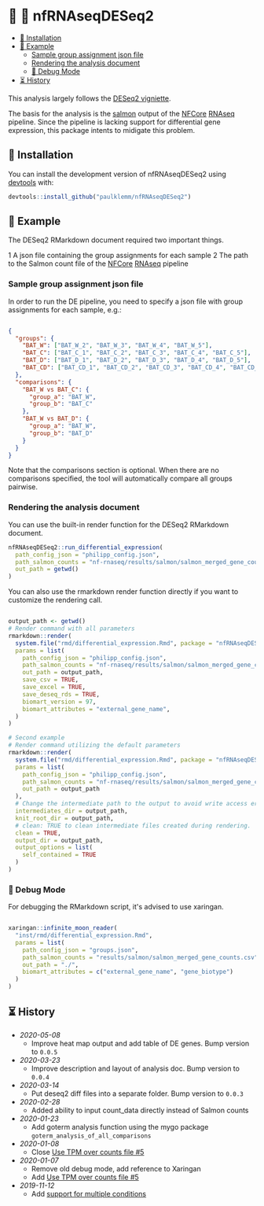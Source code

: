 
# 🧬 🔬 nfRNAseqDESeq2

<!-- TOC depthFrom:2 -->

- [💾 Installation](#💾-installation)
- [🏀 Example](#🏀-example)
  - [Sample group assignment json file](#sample-group-assignment-json-file)
  - [Rendering the analysis document](#rendering-the-analysis-document)
  - [🐛 Debug Mode](#🐛-debug-mode)
- [⏳ History](#⏳-history)

<!-- /TOC -->

This analysis largely follows the [DESeq2 vigniette](https://bioconductor.org/packages/release/bioc/vignettes/DESeq2/inst/doc/DESeq2.html).

The basis for the analysis is the [salmon](https://combine-lab.github.io/salmon/) output of the [NFCore](https://nf-co.re/) [RNAseq](https://github.com/nf-core/RNAseq) pipeline.
Since the pipeline is lacking support for differential gene expression, this package intents to midigate this problem.

## 💾 Installation

You can install the development version of nfRNAseqDESeq2 using [devtools](https://cran.r-project.org/web/packages/devtools/index.html) with:

``` r
devtools::install_github("paulklemm/nfRNAseqDESeq2")
```

## 🏀 Example

The DESeq2 RMarkdown document required two important things.

1 A json file containing the group assignments for each sample
2 The path to the Salmon count file of the [NFCore](https://nf-co.re/) [RNAseq](https://github.com/nf-core/RNAseq) pipeline

### Sample group assignment json file

In order to run the DE pipeline, you need to specify a json file with group assignments for each sample, e.g.:

```json

{
  "groups": {
    "BAT_W": ["BAT_W_2", "BAT_W_3", "BAT_W_4", "BAT_W_5"],
    "BAT_C": ["BAT_C_1", "BAT_C_2", "BAT_C_3", "BAT_C_4", "BAT_C_5"],
    "BAT_D": ["BAT_D_1", "BAT_D_2", "BAT_D_3", "BAT_D_4", "BAT_D_5"],
    "BAT_CD": ["BAT_CD_1", "BAT_CD_2", "BAT_CD_3", "BAT_CD_4", "BAT_CD_5"]
  },
  "comparisons": {
    "BAT_W vs BAT_C": {
      "group_a": "BAT_W",
      "group_b": "BAT_C"
    },
    "BAT_W vs BAT_D": {
      "group_a": "BAT_W",
      "group_b": "BAT_D"
    }
  }
}

```

Note that the comparisons section is optional.
When there are no comparisons specified, the tool will automatically compare all groups pairwise.

### Rendering the analysis document

You can use the built-in render function for the DESeq2 RMarkdown document.

```r
nfRNAseqDESeq2::run_differential_expression(
  path_config_json = "philipp_config.json",
  path_salmon_counts = "nf-rnaseq/results/salmon/salmon_merged_gene_counts.csv",
  out_path = getwd()
)
```

You can also use the rmarkdown render function directly if you want to customize the rendering call.

```r

output_path <- getwd()
# Render command with all parameters
rmarkdown::render(
  system.file("rmd/differential_expression.Rmd", package = "nfRNAseqDESeq2"),
  params = list(
    path_config_json = "philipp_config.json",
    path_salmon_counts = "nf-rnaseq/results/salmon/salmon_merged_gene_counts.csv",
    out_path = output_path,
    save_csv = TRUE,
    save_excel = TRUE,
    save_deseq_rds = TRUE,
    biomart_version = 97,
    biomart_attributes = "external_gene_name",
  )
)

# Second example
# Render command utilizing the default parameters
rmarkdown::render(
  system.file("rmd/differential_expression.Rmd", package = "nfRNAseqDESeq2"),
  params = list(
    path_config_json = "philipp_config.json",
    path_salmon_counts = "nf-rnaseq/results/salmon/salmon_merged_gene_counts.csv",
    out_path = output_path
  ),
  # Change the intermediate path to the output to avoid write access errors
  intermediates_dir = output_path,
  knit_root_dir = output_path,
  # clean: TRUE to clean intermediate files created during rendering.
  clean = TRUE,
  output_dir = output_path,
  output_options = list(
    self_contained = TRUE
  )
)
```

### 🐛 Debug Mode

For debugging the RMarkdown script, it's advised to use xaringan.

```r

xaringan::infinite_moon_reader(
  "inst/rmd/differential_expression.Rmd",
  params = list(
    path_config_json = "groups.json",
    path_salmon_counts = "results/salmon/salmon_merged_gene_counts.csv",
    out_path = "./",
    biomart_attributes = c("external_gene_name", "gene_biotype")
  )
)

```

## ⏳ History

- *2020-05-08*
  - Improve heat map output and add table of DE genes. Bump version to `0.0.5`
- *2020-03-23*
  - Improve description and layout of analysis doc. Bump version to `0.0.4`
- *2020-03-14*
  - Put deseq2 diff files into a separate folder. Bump version to `0.0.3`
- *2020-02-28*
  - Added ability to input count_data directly instead of Salmon counts
- *2020-01-23*
  - Add goterm analysis function using the mygo package `goterm_analysis_of_all_comparisons`
- *2020-01-08*
  - Close [Use TPM over counts file #5](https://github.com/paulklemm/nfRNAseqDESeq2/issues/5)
- *2020-01-07*
  - Remove old debug mode, add reference to Xaringan
  - Add [Use TPM over counts file #5](https://github.com/paulklemm/nfRNAseqDESeq2/issues/5)
- *2019-11-12*
  - Add [support for multiple conditions](https://github.com/paulklemm/nfRNAseqDESeq2/issues/4)
